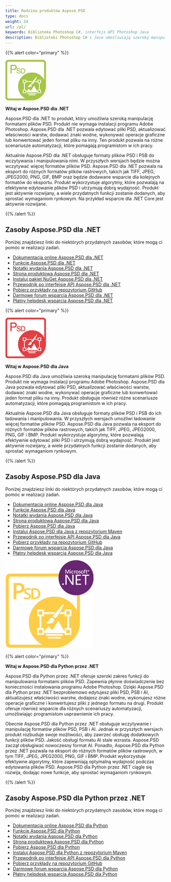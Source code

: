```yaml
---
title: Rodzina produktów Aspose.PSD
type: docs
weight: 24
url: /pl/
keywords: Biblioteka Photoshop C#, interfejs API Photoshop Java
description: Biblioteki Photoshop C# i Java umożliwiają szeroką manipulację formatami plików PSD. Produkty nie wymagają instalacji programu Adobe Photoshop i obsługują formację plików PSD i PSB do ich ładowania, manipulowania oraz konwertowania ich do różnych formatów plików rastrowych, takich jak TIFF, JPEG, JPEG2000, PNG, GIF i BMP.
---
```


{{% alert color="primary" %}} 

**![Logo produktu Aspose.PSD dla .NET](home_1.png)**

**Witaj w Aspose.PSD dla .NET**

Aspose.PSD dla .NET to produkt, który umożliwia szeroką manipulację formatami plików PSD. Produkt nie wymaga instalacji programu Adobe Photoshop. Aspose.PSD dla .NET pozwala edytować pliki PSD, aktualizować właściwości warstw, dodawać znaki wodne, wykonywać operacje graficzne lub konwertować jeden format pliku na inny. Ten produkt pozwala na różne scenariusze automatyzacji, które pomagają programistom w ich pracy.

Aktualnie Aspose.PSD dla .NET obsługuje formaty plików PSD i PSB do wczytywania i manipulowania nimi. W przyszłych wersjach będzie można wczytywać więcej formatów plików PSD. Aspose.PSD dla .NET pozwala na eksport do różnych formatów plików rastrowych, takich jak TIFF, JPEG, JPEG2000, PNG, GIF, BMP oraz będzie dodawane wsparcie dla kolejnych formatów do eksportu. Produkt wykorzystuje algorytmy, które pozwalają na efektywne edytowanie plików PSD i utrzymują dobrą wydajność. Produkt jest aktywnie rozwijany, a wiele przydatnych funkcji zostanie dodanych, aby sprostać wymaganiom rynkowym. Na przykład wsparcie dla .NET Core jest aktywnie rozwijane.

{{% /alert %}} 

## **Zasoby Aspose.PSD dla .NET**

Poniżej znajdziesz linki do niektórych przydatnych zasobów, które mogą ci pomóc w realizacji zadań.

- [Dokumentacja online Aspose.PSD dla .NET](/psd/pl/net/)
- [Funkcje Aspose.PSD dla .NET](/psd/pl/net/features/)
- [Notatki wydania Aspose.PSD dla .NET](/psd/pl/net/release-notes/)
- [Strona produktowa Aspose.PSD dla .NET](https://products.aspose.com/psd/net)
- [Instaluj pakiet NuGet Aspose.PSD dla .NET](https://www.nuget.org/packages/Aspose.PSD/)
- [Przewodnik po interfejsie API Aspose.PSD dla .NET](https://reference.aspose.com/net/psd)
- [Pobierz przykłady na repozytorium GitHub](https://github.com/aspose-psd/Aspose.PSD-for-.NET)
- [Darmowe forum wsparcia Aspose.PSD dla .NET](https://forum.aspose.com/c/psd)
- [Płatny helpdesk wsparcia Aspose.PSD dla .NET](https://helpdesk.aspose.com/)

{{% alert color="primary" %}} 

**![Logo produktu Aspose.PSD dla Java](aspose-psd-for-java-home_1.png)**

**Witaj w Aspose.PSD dla Java**

Aspose.PSD dla Java umożliwia szeroką manipulację formatami plików PSD. Produkt nie wymaga instalacji programu Adobe Photoshop. Aspose.PSD dla Java pozwala edytować pliki PSD, aktualizować właściwości warstw, dodawać znaki wodne, wykonywać operacje graficzne lub konwertować jeden format pliku na inny. Produkt obsługuje również różne scenariusze automatyzacji, które pomagają programistom w ich pracy.

Aktualnie Aspose.PSD dla Java obsługuje formaty plików PSD i PSB do ich ładowania i manipulowania. W przyszłych wersjach umożliwi ładowanie więcej formatów plików PSD. Aspose.PSD dla Java pozwala na eksport do różnych formatów plików rastrowych, takich jak TIFF, JPEG, JPEG2000, PNG, GIF i BMP. Produkt wykorzystuje algorytmy, które pozwalają efektywnie edytować pliki PSD i utrzymują dobrą wydajność. Produkt jest aktywnie rozwijany, a wiele przydatnych funkcji zostanie dodanych, aby sprostać wymaganiom rynkowym.

{{% /alert %}} 

## **Zasoby Aspose.PSD dla Java**

Poniżej znajdziesz linki do niektórych przydatnych zasobów, które mogą ci pomóc w realizacji zadań.

- [Dokumentacja online Aspose.PSD dla Java](/psd/pl/java/)
- [Funkcje Aspose.PSD dla Java](/psd/pl/java/features/)
- [Notatki wydania Aspose.PSD dla Java](/psd/pl/java/release-notes/)
- [Strona produktowa Aspose.PSD dla Java](https://products.aspose.com/psd/java)
- [Pobierz Aspose.PSD dla Java](https://repository.aspose.com/webapp/#/artifacts/browse/tree/General/repo/com/aspose/aspose-psd)
- [Instaluj Aspose.PSD dla Java z repozytorium Maven](/psd/pl/java/installation/)
- [Przewodnik po interfejsie API Aspose.PSD dla Java](https://reference.aspose.com/java/psd)
- [Pobierz przykłady na repozytorium GitHub](https://github.com/aspose-psd/Aspose.PSD-for-Java)
- [Darmowe forum wsparcia Aspose.PSD dla Java](https://forum.aspose.com/c/psd)
- [Płatny helpdesk wsparcia Aspose.PSD dla Java](https://helpdesk.aspose.com/)

![Logo produktu Aspose.PSD dla Python przez .NET](aspose-psd-for-python-home_1.png)

{{% alert color="primary" %}} 

**Witaj w Aspose.PSD dla Python przez .NET**

Aspose.PSD dla Python przez .NET oferuje szeroki zakres funkcji do manipulowania formatami plików PSD. Zapewnia płynne doświadczenie bez konieczności instalowania programu Adobe Photoshop. Dzięki Aspose.PSD dla Python przez .NET bezproblemowo edytujesz pliki PSD, PSB i AI, aktualizujesz właściwości warstw, dodajesz znaki wodne, wykonujesz różne operacje graficzne i konwertujesz pliki z jednego formatu na drugi. Produkt oferuje również wsparcie dla różnych scenariuszy automatyzacji, umożliwiając programistom usprawnienie ich pracy.

Obecnie Aspose.PSD dla Python przez .NET obsługuje wczytywanie i manipulację formatów plików PSD, PSB i AI. Jednak w przyszłych wersjach produkt rozbuduje swoje możliwości, aby zawrzeć obsługę dodatkowych funkcji plików PSD. Jakość obsługi formatu AI stale wzrasta. Aspose.PSD zaczął obsługiwać nowoczesny format AI. Ponadto, Aspose.PSD dla Python przez .NET pozwala na eksport do różnych formatów plików rastrowych, w tym TIFF, JPEG, JPEG2000, PNG, GIF i BMP. Produkt wykorzystuje efektywne algorytmy, które zapewniają optymalną wydajność podczas edytowania plików PSD. Aspose.PSD dla Python przez .NET ciągle się rozwija, dodając nowe funkcje, aby sprostać wymaganiom rynkowym.

{{% /alert %}} 

## **Zasoby Aspose.PSD dla Python przez .NET**

Poniżej znajdziesz linki do niektórych przydatnych zasobów, które mogą ci pomóc w realizacji zadań.

- [Dokumentacja online Aspose.PSD dla Python](/psd/pl/python-net/)
- [Funkcje Aspose.PSD dla Python](/psd/pl/python-net/features/)
- [Notatki wydania Aspose.PSD dla Python](/psd/pl/python-net/release-notes/)
- [Strona produktowa Aspose.PSD dla Python](https://products.aspose.com/psd/python-net)
- [Pobierz Aspose.PSD dla Python](https://repository.aspose.com/webapp/#/artifacts/browse/tree/General/repo/com/aspose/aspose-psd)
- [Instaluj Aspose.PSD dla Python z repozytorium Maven](/psd/pl/python-net/installation/)
- [Przewodnik po interfejsie API Aspose.PSD dla Python](https://reference.aspose.com/python-net/psd)
- [Pobierz przykłady na repozytorium GitHub](https://github.com/aspose-psd/Aspose.PSD-for-Python-Net)
- [Darmowe forum wsparcia Aspose.PSD dla Python](https://forum.aspose.com/c/psd)
- [Płatny helpdesk wsparcia Aspose.PSD dla Python](https://helpdesk.aspose.com/)

